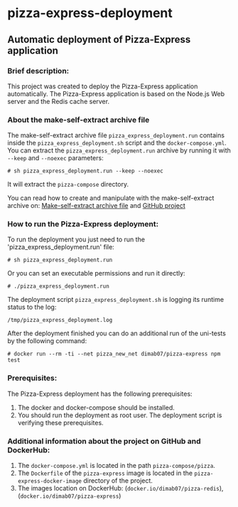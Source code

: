 # pizza-express-deployment
## Automatic deployment of Pizza-Express application

### Brief description:
This project was created to deploy the Pizza-Express application automatically. The Pizza-Express application is based on the Node.js Web server and the Redis cache server.

### About the make-self-extract archive file
The make-self-extract archive file `pizza_express_deployment.run` contains inside the `pizza_express_deployment.sh` script and the `docker-compose.yml`.
You can extract the `pizza_express_deployment.run` archive by running it with `--keep` and `--noexec` parameters:
```
# sh pizza_express_deployment.run --keep --noexec
```
It will extract the `pizza-compose` directory.

You can read how to create and manipulate with the make-self-extract archive on:
[Make-self-extract archive file](https://makeself.io/) and 
[GitHub project](https://github.com/megastep/makeself)


### How to run the Pizza-Express deployment:

To run the deployment you just need to run the 'pizza_express_deployment.run' file:
```
# sh pizza_express_deployment.run
```

Or you can set an executable permissions and run it directly:
```
# ./pizza_express_deployment.run
```

The deployment script `pizza_express_deployment.sh` is logging its runtime status to the log:
```
/tmp/pizza_express_deployment.log
```

After the deployment finished you can do an additional run of the uni-tests by the following command:
```
# docker run --rm -ti --net pizza_new_net dimab07/pizza-express npm test
```

### Prerequisites:

The Pizza-Express deployment has the following prerequisites:
1. The docker and docker-compose should be installed.
2. You should run the deployment as root user.
The deployment script is verifying these prerequisites.

### Additional information about the project on GitHub and DockerHub:

1. The `docker-compose.yml` is located in the path `pizza-compose/pizza`. 
2. The `Dockerfile` of the `pizza-express` image is located in the `pizza-express-docker-image` directory of the project.
3. The images location on DockerHub:
  (`docker.io/dimab07/pizza-redis`), (`docker.io/dimab07/pizza-express`)
